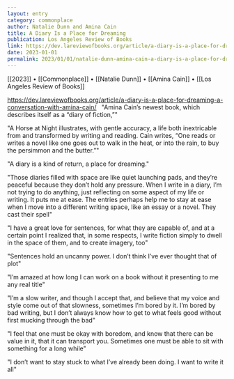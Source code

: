 ```yaml
---
layout: entry
category: commonplace
author: Natalie Dunn and Amina Cain
title: A Diary Is a Place for Dreaming
publication: Los Angeles Review of Books
link: https://dev.lareviewofbooks.org/article/a-diary-is-a-place-for-dreaming-a-conversation-with-amina-cain/
date: 2023-01-01
permalink: 2023/01/01/natalie-dunn-amina-cain-a-diary-is-a-place-for-dreaming
---
```


[[2023]] • [[Commonplace]] • [[Natalie Dunn]] • [[Amina Cain]] • [[Los Angeles Review of Books]]

https://dev.lareviewofbooks.org/article/a-diary-is-a-place-for-dreaming-a-conversation-with-amina-cain/
 
"Amina Cain’s newest book, which describes itself as a “diary of fiction,”"

"A Horse at Night illustrates, with gentle accuracy, a life both inextricable from and transformed by writing and reading. Cain writes, “One reads or writes a novel like one goes out to walk in the heat, or into the rain, to buy the persimmon and the butter.”"

"A diary is a kind of return, a place for dreaming."

"Those diaries filled with space are like quiet launching pads, and they’re peaceful because they don’t hold any pressure. When I write in a diary, I’m not trying to do anything, just reflecting on some aspect of my life or writing. It puts me at ease. The entries perhaps help me to stay at ease when I move into a different writing space, like an essay or a novel. They cast their spell"

"I have a great love for sentences, for what they are capable of, and at a certain point I realized that, in some respects, I write fiction simply to dwell in the space of them, and to create imagery, too"

"Sentences hold an uncanny power. I don’t think I’ve ever thought that of plot"

"I’m amazed at how long I can work on a book without it presenting to me any real title"

"I’m a slow writer, and though I accept that, and believe that my voice and style come out of that slowness, sometimes I’m bored by it. I’m bored by bad writing, but I don’t always know how to get to what feels good without first mucking through the bad"

"I feel that one must be okay with boredom, and know that there can be value in it, that it can transport you. Sometimes one must be able to sit with something for a long while"

"I don’t want to stay stuck to what I’ve already been doing. I want to write it all"
